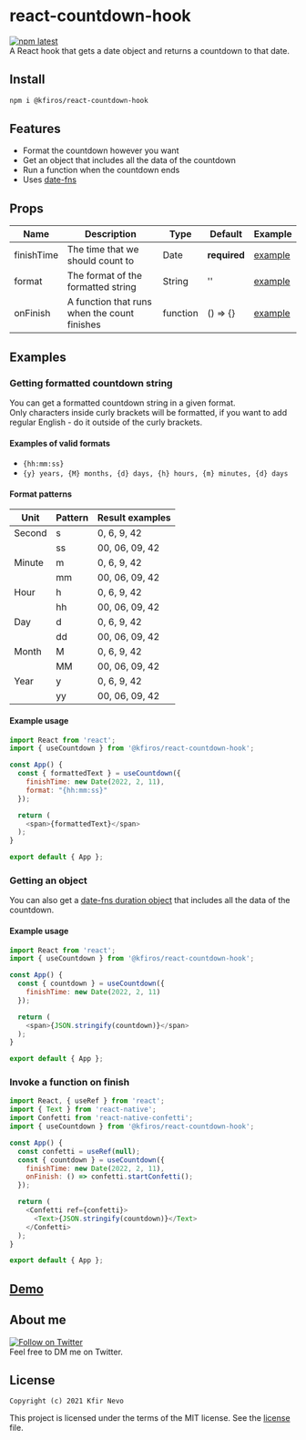 # react-countdown-hook

[![npm latest](https://img.shields.io/npm/v/@kfiros/react-countdown-hook?style=flat-square)](https://www.npmjs.com/package/@kfiros/react-countdown-hook)  
A React hook that gets a date object and returns a countdown to that date.

## Install

```sh
npm i @kfiros/react-countdown-hook
```

## Features

- Format the countdown however you want
- Get an object that includes all the data of the countdown
- Run a function when the countdown ends
- Uses [date-fns](https://date-fns.org/)

## Props

| Name       | Description                                  | Type     | Default      | Example              |
| ---------- | -------------------------------------------- | -------- | ------------ | -------------------- |
| finishTime | The time that we should count to             | Date     | **required** | [example](#function) |
| format     | The format of the formatted string           | String   | ''           | [example](#format)   |
| onFinish   | A function that runs when the count finishes | function | () => {}     | [example](#function) |

## Examples

### Getting formatted countdown string<a name="format"></a>

You can get a formatted countdown string in a given format.  
Only characters inside curly brackets will be formatted, if you want to add regular English - do it outside of the curly brackets.

#### Examples of valid formats

- `{hh:mm:ss}`
- `{y} years, {M} months, {d} days, {h} hours, {m} minutes, {d} days`

#### Format patterns

| Unit   | Pattern | Result examples |
| ------ | ------- | --------------- |
| Second | s       | 0, 6, 9, 42     |
|        | ss      | 00, 06, 09, 42  |
| Minute | m       | 0, 6, 9, 42     |
|        | mm      | 00, 06, 09, 42  |
| Hour   | h       | 0, 6, 9, 42     |
|        | hh      | 00, 06, 09, 42  |
| Day    | d       | 0, 6, 9, 42     |
|        | dd      | 00, 06, 09, 42  |
| Month  | M       | 0, 6, 9, 42     |
|        | MM      | 00, 06, 09, 42  |
| Year   | y       | 0, 6, 9, 42     |
|        | yy      | 00, 06, 09, 42  |

#### Example usage

```javascript
import React from 'react';
import { useCountdown } from '@kfiros/react-countdown-hook';

const App() {
  const { formattedText } = useCountdown({
    finishTime: new Date(2022, 2, 11),
    format: "{hh:mm:ss}"
  });

  return (
    <span>{formattedText}</span>
  );
}

export default { App };
```

### Getting an object

You can also get a [date-fns duration object](https://date-fns.org/v2.19.0/docs/Duration) that includes all the data of the countdown.

#### Example usage

```javascript
import React from 'react';
import { useCountdown } from '@kfiros/react-countdown-hook';

const App() {
  const { countdown } = useCountdown({
    finishTime: new Date(2022, 2, 11)
  });

  return (
    <span>{JSON.stringify(countdown)}</span>
  );
}

export default { App };
```

### Invoke a function on finish<a name="function"></a>

```javascript
import React, { useRef } from 'react';
import { Text } from 'react-native';
import Confetti from 'react-native-confetti';
import { useCountdown } from '@kfiros/react-countdown-hook';

const App() {
  const confetti = useRef(null);
  const { countdown } = useCountdown({
    finishTime: new Date(2022, 2, 11),
    onFinish: () => confetti.startConfetti();
  });

  return (
    <Confetti ref={confetti}>
      <Text>{JSON.stringify(countdown)}</Text>
    </Confetti>
  );
}

export default { App };
```

## [Demo](https://realkfiros.github.io/react-countdown-hook/)

## About me

[![Follow on Twitter](https://img.shields.io/twitter/follow/realKfiros?style=social)](https://twitter.com/realKfiros)  
Feel free to DM me on Twitter.

## License

```
Copyright (c) 2021 Kfir Nevo
```

This project is licensed under the terms of the MIT license. See the [license](LICENSE) file.
